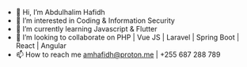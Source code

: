 - 👋 Hi, I’m Abdulhalim Hafidh
- 👀 I’m interested in Coding & Information Security
- 🌱 I’m currently learning Javascript & Flutter
- 💞️ I’m looking to collaborate on PHP | Vue JS | Laravel | Spring Boot | React | Angular
- 📫 How to reach me amhafidh@proton.me | +255 687 288 789 

<!---
amhafidhJr/amhafidhJr is a ✨ special ✨ repository because its `README.md` (this file) appears on your GitHub profile.
You can click the Preview link to take a look at your changes.
--->
